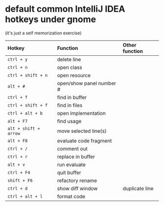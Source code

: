 # default common IntelliJ IDEA hotkeys under gnome

(it's just a self memorization exercise)


| Hotkey                    | Function                 | Other function
| :------------------------ |:-------------------------| :-
| ```ctrl + y```            | delete line              |
| ```ctrl + n```            | open class               |
| ```ctrl + shift + n```    | open resource            |
| ```alt + #```             | open/show panel number # |
| ```ctrl + f```            | find in buffer           |
| ```ctrl + shift + f```    | find in files            |
| ```ctrl + alt + b```      | open implementation      |
| ```alt + F7```            | find usage               |
| ```alt + shift + arrow``` | move selected line(s)    |
| ```alt + F8```            | evaluate code fragment   |
| ```ctrl + /```            | comment out              |
| ```ctrl + r```            | replace in buffer        |
| ```alt + v```             | run evaluate             |
| ```ctrl + F4```           | quit buffer              |
| ```shift + F6```          | refactory rename         |
| ```ctrl + d```            | show diff window         | duplicate line
| ```ctrl + alt + l```      | format code              |
